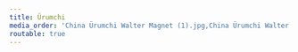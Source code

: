 ```yaml
---
title: Ürumchi
media_order: 'China Ürumchi Walter Magnet (1).jpg,China Ürumchi Walter Magnet (2).jpg,China Ürumchi Walter Magnet (4).jpg,China Ürumchi Walter Magnet (5).jpg,China Ürumchi Walter Magnet (6).jpg,China Ürumchi Walter Magnet (7).jpg,China Ürumchi Walter Magnet (13).jpg,China Ürumchi Walter Magnet (14).jpg,China Ürumchi Walter Magnet (15).jpg,China Ürumchi Walter Magnet (16).jpg,China Ürumchi Walter Magnet (17).jpg,China Ürumchi Walter Magnet (18).jpg,China Ürumchi Walter Magnet (21).jpg,China Ürumchi Walter Magnet (22).jpg,China Ürumchi Walter Magnet (23).jpg,China Ürumchi Walter Magnet (24).jpg,China Ürumchi Walter Magnet (25).jpg,China Ürumchi Walter Magnet (26).jpg,China Ürumchi Walter Magnet (27).jpg'
routable: true
---
```



